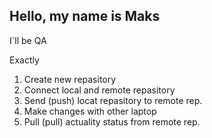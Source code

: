 ## Hello, my name is Maks

I`ll be QA

Exactly

1. Create new repasitory
2. Connect local and remote repasitory
3. Send (push) locat repasitory to remote rep.
4. Make changes with other laptop
5. Pull (pull) actuality status from remote rep.